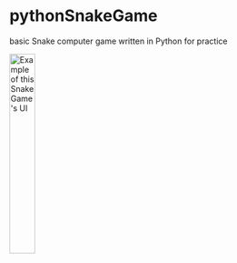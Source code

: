 # pythonSnakeGame
basic Snake computer game written in Python for practice

<img src="https://i.imgur.com/GDKsdQA.png" title="Example of this Snake Game's UI" width=30%/>

